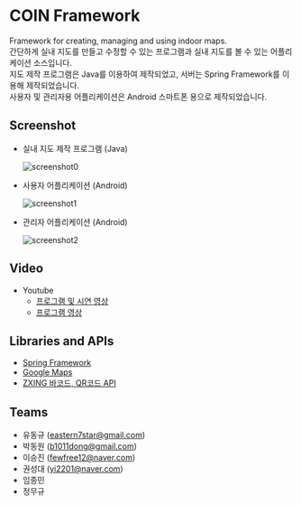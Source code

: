 # COIN Framework
Framework for creating, managing and using indoor maps.\
간단하게 실내 지도를 만들고 수정할 수 있는 프로그램과 실내 지도를 볼 수 있는 어플리케이션 소스입니다.\
지도 제작 프로그램은 Java를 이용하여 제작되었고, 서버는 Spring Framework를 이용해 제작되었습니다.\
사용자 및 관리자용 어플리케이션은 Android 스마트폰 용으로 제작되었습니다.

## Screenshot
* 실내 지도 제작 프로그램 (Java)

  ![screenshot0](https://github.com/Tamuel/KNU_OSS_2016_BECOME/blob/master/Screenshot/01_coin.png)
  
* 사용자 어플리케이션 (Android)

  ![screenshot1](https://github.com/Tamuel/KNU_OSS_2016_BECOME/blob/master/Screenshot/02_coin.png)
  
* 관리자 어플리케이션 (Android)

  ![screenshot2](https://github.com/Tamuel/KNU_OSS_2016_BECOME/blob/master/Screenshot/03_coin.png)

## Video
* Youtube
  * [프로그램 및 시연 영상](https://www.youtube.com/watch?v=l68vaEEVJ20)
  * [프로그램 영상](https://www.youtube.com/watch?v=mUppaqvo_qE)
  
## Libraries and APIs
* [Spring Framework](https://spring.io/)
* [Google Maps](https://cloud.google.com/maps-platform/maps/?hl=ko)
* [ZXING 바코드, QR코드 API](https://github.com/zxing/zxing)

## Teams
* 유동규 (eastern7star@gmail.com)
* 박동원 (b1011dong@gmail.com)
* 이승진 (fewfree12@naver.com)
* 권성대 (yi2201@naver.com)
* 임종민
* 정무규

